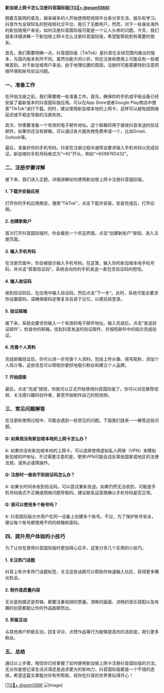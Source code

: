 **新加坡上网卡怎么注册抖音国际版[[TG💪+ @esim1088](https://t.me/s/esim1088)]**

随着互联网的普及，越来越多的人开始使用短视频平台来分享生活、娱乐和学习。抖音作为全球知名的短视频社交平台，吸引了无数用户。然而，对于一些身处海外的新加坡用户来说，如何注册抖音国际版可能是一个让人头疼的问题。今天，我们就来详细讲解一下新加坡上网卡怎么注册抖音国际版，希望能帮助到有需要的朋友。

首先，我们需要明确一点，抖音国际版（TikTok）是抖音在全球范围内推出的版本，与国内版本有所不同。虽然功能大同小异，但在注册和使用上可能会有一些细微差别。对于新加坡用户来说，由于地理位置的原因，注册时可能需要特别注意网络环境和账号验证问题。

### 一、准备工作

在开始注册之前，我们需要做一些准备工作。首先，确保你的手机或平板设备已经安装了最新版本的抖音国际版应用。可以在App Store或者Google Play商店中搜索“TikTok”进行下载。同时，建议使用新加坡本地的上网卡，这样可以避免因网络延迟或不稳定导致的注册失败。

其次，你需要准备一个有效的电子邮件地址。这个邮箱将用于接收抖音发送的验证邮件。如果你还没有邮箱，可以通过各大服务商免费申请一个，比如Gmail、Outlook等。

最后，准备好你的手机号码。抖音在注册过程中通常会要求输入手机号码以完成验证。新加坡的手机号码格式为“+65”开头，例如“+6598765432”。

### 二、注册步骤详解

接下来，我们进入正题，详细讲解如何使用新加坡上网卡注册抖音国际版。

#### 1. 下载并安装应用

打开你的手机应用商店，搜索“TikTok”，点击下载并安装。安装完成后，打开应用。

#### 2. 创建新账户

首次打开抖音国际版时，你会看到一个欢迎界面。点击“创建新账户”按钮，进入注册页面。

#### 3. 输入手机号码

在注册页面中，你会被提示输入手机号码。在这里，输入你的新加坡本地手机号码，并点击“获取验证码”。系统会向你的手机发送一条包含验证码的短信。

#### 4. 输入验证码

收到验证码后，在应用中输入验证码，然后点击“下一步”。此时，系统可能会要求你设置密码。请确保密码足够复杂且易于记忆，以便后续登录。

#### 5. 验证邮箱

接下来，系统会要求你输入一个有效的电子邮件地址。输入完成后，点击“发送验证邮件”。检查你的邮箱，找到抖音发送的验证邮件，并按照邮件中的指示完成验证。

#### 6. 完善个人资料

完成邮箱验证后，你可以进一步完善个人资料。包括上传头像、填写昵称、添加个人简介等。这些信息可以帮助你更好地吸引粉丝和建立个人品牌。

#### 7. 开始探索

最后，点击“完成”按钮，你就可以正式开始使用抖音国际版了。你可以浏览推荐视频、关注感兴趣的创作者，甚至开始制作自己的短视频。

### 三、常见问题解答

在注册和使用过程中，可能会遇到一些常见的问题。下面我们就来一一解答这些问题。

#### Q: 如果我没有新加坡本地的上网卡怎么办？

A: 如果你没有新加坡本地的上网卡，可以选择使用虚拟私人网络（VPN）来模拟新加坡的IP地址。不过需要注意的是，使用VPN可能会违反某些国家或地区的法律法规，请务必谨慎操作。

#### Q: 注册时一直收不到验证码怎么办？

A: 如果长时间未收到验证码，可以尝试重新发送。如果仍然无法收到，可能是手机号码格式不正确或网络问题导致的。建议联系运营商确认手机号码是否正常。

#### Q: 我可以使用多个账号吗？

A: 抖音国际版允许用户在同一设备上创建多个账号。不过，为了保护账号安全，建议每个账号都使用不同的邮箱和密码。

### 四、提升用户体验的小技巧

为了让你在使用抖音国际版时更加得心应手，这里分享几个实用的小技巧。

#### 1. 关注热门话题

抖音上有许多热门话题标签，关注这些话题可以帮助你快速融入社区，获得更多曝光机会。

#### 2. 制作高质量内容

无论是拍摄还是剪辑，都要注重视频的质量。清晰的画面、流畅的音乐搭配以及有趣的创意都能让你的作品脱颖而出。

#### 3. 积极互动

与其他用户积极互动，回复评论、点赞作品等行为能够提高你的活跃度，吸引更多粉丝。

### 五、总结

通过以上步骤，相信你已经掌握了如何使用新加坡上网卡注册抖音国际版的方法。无论你是想记录生活点滴还是追求更大的影响力，抖音国际版都是一个不错的选择。希望这篇文章能对你有所帮助，祝你在抖音的世界里玩得开心！

[[TG💪+ @esim1088](https://t.me/s/esim1088) ![Image](https://i.postimg.cc/4NQfJmqS/Snipaste-2025-05-13-00-14-12.png)]